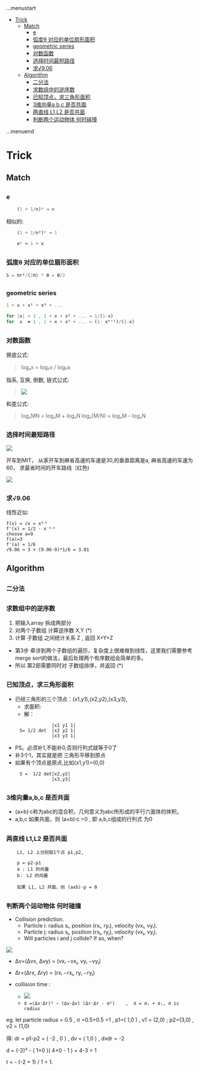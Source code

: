 ...menustart

 - [Trick](#59c9428d4e21d63aefeb230c919dcfe3)
	 - [Match](#6da89265a9a8b0b28eb4946bb2ec0c6d)
		 - [e](#e1671797c52e15f763380b45e841ec32)
		 - [弧度θ 对应的单位扇形面积](#c7112c6a637487ace192a1747cc4e5a9)
		 - [geometric series](#b287a415393520b5c5e9a45cf7f0ba02)
		 - [对数函数](#13dab3aef82bac1ad3d1eba135dab6cd)
		 - [选择时间最短路径](#a6cf0efcef5764df8b0aa13f2bc2a8cf)
		 - [求√9.06](#ede6fd698e87ea72dbb43980639c76f6)
	 - [Algorithm](#4afa80e77a07f7488ce4d1bdd8c4977a)
		 - [二分法](#0608141511400ff7717263f89537faaf)
		 - [求数组中的逆序数](#bb0a8ee4ec6c3520a9cf5fd4604aac07)
		 - [已知顶点，求三角形面积](#c6456da5a90171a0792d3687af299d73)
		 - [3维向量a,b,c 是否共面](#bcb9bc222a8bdf672334e86daa37bb8f)
		 - [两直线 L1,L2 是否共面](#f75c18c4e881cdf5fa2244c7cf436b58)
		 - [判断两个运动物体 何时碰撞](#664289c474abb7133d2e064e03c82e62)

...menuend


<h2 id="59c9428d4e21d63aefeb230c919dcfe3"></h2>

# Trick

<h2 id="6da89265a9a8b0b28eb4946bb2ec0c6d"></h2>

## Match

<h2 id="e1671797c52e15f763380b45e841ec32"></h2>

### e

```octave
	(1 + 1/n)ⁿ → e
```

相似的:

```octave
	(1 + 1/n²)ⁿ → 1
```

```octave
	eˣ ≈ 1 + x
```

<h2 id="c7112c6a637487ace192a1747cc4e5a9"></h2>

### 弧度θ 对应的单位扇形面积

```octave
S = πr²/(2π) * θ = θ/2
```

<h2 id="b287a415393520b5c5e9a45cf7f0ba02"></h2>

### geometric series

```octave
1 + x + x² + x³ + ...
```

```octave
for |x| < 1 , 1 + x + x² + ... = 1/(1-x)
for  x  ≠ 1 , 1 + x + x² + ... = (1- xᵏ⁺¹)/(1-x)
```

<h2 id="13dab3aef82bac1ad3d1eba135dab6cd"></h2>

### 对数函数

换底公式:

> logₐx = logᵦx / logᵦa

指系, 互换, 倒数, 链式公式:

> ![](https://raw.githubusercontent.com/mebusy/notes/master/imgs/log_exp_serious.png)

和差公式:

> logₐMN = logₐM + logₐN 
logₐ(M/N) = logₐM - logₐN 




<h2 id="a6cf0efcef5764df8b0aa13f2bc2a8cf"></h2>

### 选择时间最短路径

![](https://raw.githubusercontent.com/mebusy/notes/master/imgs/ToMIT.png)

开车到MIT， 从家开车到麻省高速的车速是30,的垂直距离是a, 麻省高速的车速为60， 求最省时间的开车路线（红色)

![](https://raw.githubusercontent.com/mebusy/notes/master/imgs/ToMIT2.png)

<h2 id="ede6fd698e87ea72dbb43980639c76f6"></h2>

### 求√9.06

线性近似:

```
f(x) = √x = x⁰ᐧ⁵
f'(x) = 1/2 · x⁻⁰ᐧ⁵
choose a=9
f(a)=3
f'(a) = 1/6
√9.06 ≈ 3 + (9.06-9)*1/6 = 3.01
```


<h2 id="4afa80e77a07f7488ce4d1bdd8c4977a"></h2>

## Algorithm

<h2 id="0608141511400ff7717263f89537faaf"></h2>

### 二分法

<h2 id="bb0a8ee4ec6c3520a9cf5fd4604aac07"></h2>

### 求数组中的逆序数

 1. 把输入array 拆成两部分
 2. 对两个子数组 计算逆序数 X,Y  (*)
 3. 计算 子数组 之间统计关系 Z , 返回 X+Y+Z

 - 第3步 牵涉到两个子数组的遍历，复杂度上很难做到线性，这里我们需要参考merge sort的做法，最后处理两个有序数组会简单的多。
 - 所以 第2部需要同时对 子数组排序，并返回  (*) 




<h2 id="c6456da5a90171a0792d3687af299d73"></h2>

### 已知顶点，求三角形面积

 - 已经三角形的三个顶点：(x1,y1),(x2,y2),(x3,y3),
	- 求面积:
    -  解： 

```           
                 |x1 y1 1|
     S= 1/2 det  |x2 y2 1|
                 |x3 y3 1|
```                     
                     
 - PS。必须补1,不能补0,否则行列式就等于0了
 - 补3个1，其实就是把 三角形平移到原点
 - 如果有个顶点是原点,比如(x1,y1)=(0,0)
   
```                  
     S =  1/2 det|x2,y2|
                 |x3,y3|
```

<h2 id="bcb9bc222a8bdf672334e86daa37bb8f"></h2>

### 3维向量a,b,c 是否共面

 - (a×b)·c称为abc的混合积，几何意义为abc所形成的平行六面体的体积。
 - a,b,c 如果共面，则 (a×b)·c =0 , 即 a,b,c组成的行列式 为0

<h2 id="f75c18c4e881cdf5fa2244c7cf436b58"></h2>

### 两直线 L1,L2 是否共面

```
    L1, L2 上分别取1个点 p1,p2,
    
    p = p2-p1
    a : L1 的向量
    b： L2 的向量
    
    如果 L1, L2 共面，则 (axb)·p = 0
```

<h2 id="664289c474abb7133d2e064e03c82e62"></h2>

### 判断两个运动物体 何时碰撞

 - Collision prediction.
    - Particle i: radius sᵢ, position (rxᵢ, ryᵢ), velocity (vxᵢ, vyᵢ).
    - Particle j: radius sⱼ, position (rxⱼ, ryⱼ), velocity (vxⱼ, vyⱼ).
    - Will particles i and j collide? If so, when?

![](https://raw.githubusercontent.com/mebusy/notes/master/imgs/algorithm_time_2particle_collide.png)


 - Δv=(Δvx, Δvy) = (vxᵢ −vxⱼ, vyᵢ −vyⱼ)
 - Δr=(Δrx, Δry) = (rxᵢ −rxⱼ, ryᵢ −ryⱼ)

 - collision time :
    - ![](https://raw.githubusercontent.com/mebusy/notes/master/imgs/algorithm_time_2particle_collide_solution.png)
    - `d =(Δv⋅Δr)² − (Δv·Δv) (Δr·Δr - σ²)    ,  σ = σᵢ + σⱼ, σ is radius`

eg. let particle radius = 0.5 , σ =0.5+0.5 =1 ,  p1=( 1,0 ) , v1 = (2,0) ; p2=(3,0) , v2 = (1,0)

得:  dr = p1-p2 =  ( -2 , 0 ) , dv = ( 1,0 )  , dvdr = -2 

d = (-2)² - ( 1+0 )( 4+0 - 1 ) = 4-3 = 1

t = - (-2 + 1) / 1 = 1.



 









